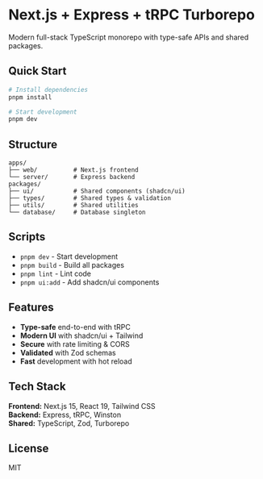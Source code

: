 # Next.js + Express + tRPC Turborepo

Modern full-stack TypeScript monorepo with type-safe APIs and shared packages.

## Quick Start

```bash
# Install dependencies
pnpm install

# Start development
pnpm dev
```

## Structure

```
apps/
├── web/          # Next.js frontend
└── server/       # Express backend
packages/
├── ui/           # Shared components (shadcn/ui)
├── types/        # Shared types & validation
├── utils/        # Shared utilities
└── database/     # Database singleton
```

## Scripts

- `pnpm dev` - Start development
- `pnpm build` - Build all packages
- `pnpm lint` - Lint code
- `pnpm ui:add` - Add shadcn/ui components

## Features

- **Type-safe** end-to-end with tRPC
- **Modern UI** with shadcn/ui + Tailwind
- **Secure** with rate limiting & CORS
- **Validated** with Zod schemas
- **Fast** development with hot reload

## Tech Stack

**Frontend:** Next.js 15, React 19, Tailwind CSS  
**Backend:** Express, tRPC, Winston  
**Shared:** TypeScript, Zod, Turborepo  

## License

MIT

